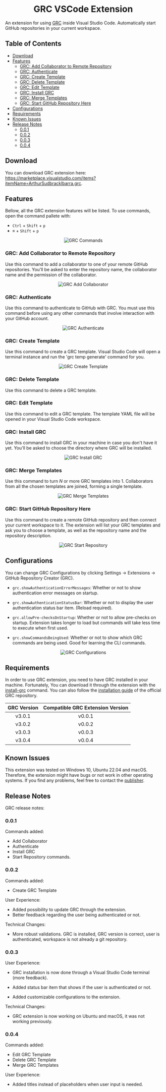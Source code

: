 <h1 align="center">GRC VSCode Extension</h1>

An extension for using [GRC](https://github.com/ArthurSudbrackIbarra/GitHub-Repo-Creator) inside Visual Studio Code. Automatically start GitHub repositories in your current workspace.
<br/>

## Table of Contents

- [Download](#download)
- [Features](#features)
  - [GRC: Add Collaborator to Remote Repository](#grc-add-collaborator-to-remote-repository)
  - [GRC: Authenticate](#grc-authenticate)
  - [GRC: Create Template](#grc-create-template)
  - [GRC: Delete Template](#grc-delete-template)
  - [GRC: Edit Template](#grc-edit-template)
  - [GRC: Install GRC](#grc-install-grc)
  - [GRC: Merge Templates](#grc-merge-templates)
  - [GRC: Start GitHub Repository Here](#grc-start-github-repository-here)
- [Configurations](#configurations)
- [Requirements](#requirements)
- [Known Issues](#known-issues)
- [Release Notes](#release-notes)
  - [0.0.1](#001)
  - [0.0.2](#002)
  - [0.0.3](#003)
  - [0.0.4](#004)

## Download

You can download GRC extension here: https://marketplace.visualstudio.com/items?itemName=ArthurSudbrackIbarra.grc.

## Features

Bellow, all the GRC extension features will be listed. To use commands, open the command pallete with:

- `Ctrl` + `Shift` + `p`
- `⌘` + `Shift` + `p`

<p align="center">
    <img src="assets/readme-images/grc-commands.png" alt="GRC Commands">
</p>

### GRC: Add Collaborator to Remote Repository

Use this command to add a collaborator to one of your remote GitHub repositories. You'll be asked to enter the repository name, the collaborator name and the permission of the collaborator.

<p align="center">
    <img src="assets/readme-images/grc-add-collaborator.png" alt="GRC Add Collaborator">
</p>

### GRC: Authenticate

Use this command to authenticate to GitHub with GRC. You must use this command before using any other commands that involve interaction with your GitHub account.

<p align="center">
    <img src="assets/readme-images/grc-authenticate.png" alt="GRC Authenticate">
</p>

### GRC: Create Template

Use this command to create a GRC template. Visual Studio Code will open a terminal instance and run the 'grc temp generate' command for you.

<p align="center">
    <img src="assets/readme-images/grc-create-template.png" alt="GRC Create Template">
</p>

### GRC: Delete Template

Use this command to delete a GRC template.

### GRC: Edit Template

Use this command to edit a GRC template. The template YAML file will be opened in your Visual Studio Code workspace.

### GRC: Install GRC

Use this command to install GRC in your machine in case you don't have it yet. You'll be asked to choose the directory where GRC will be installed.

<p align="center">
    <img src="assets/readme-images/grc-install-grc.png" alt="GRC Install GRC">
</p>

### GRC: Merge Templates

Use this command to turn _N_ or more GRC templates into 1. Collaborators from all the chosen templates are joined, forming a single template.

<p align="center">
    <img src="assets/readme-images/grc-merge-templates.png" alt="GRC Merge Templates">
</p>

### GRC: Start GitHub Repository Here

Use this command to create a remote GitHub repository and then connect your current workspace to it. The extension will list your GRC templates and ask you to choose a template, as well as the repository name and the repository description.

<p align="center">
    <img src="assets/readme-images/grc-start-repository.png" alt="GRC Start Repository">
</p>

## Configurations

You can change GRC Configurations by clicking Settings -> Extensions -> GitHub Repository Creator (GRC).

- `grc.showAuthenticationErrorMessages`: Whether or not to show authentication error messages on startup.

- `grc.showAuthenticationStatusBar`: Whether or not to display the user authentication status bar item. (Reload required).

- `grc.allowPre-checksOnStartup`: Whether or not to allow pre-checks on startup. Extension takes longer to load but commands will take less time to execute when first used.

- `grc.showCommandsBeingUsed`: Whether or not to show which GRC commands are being used. Good for learning the CLI commands.

<p align="center">
    <img src="assets/readme-images/grc-configurations.png" alt="GRC Configurations">
</p>

## Requirements

In order to use GRC extension, you need to have GRC installed in your machine. Fortunately, You can download it through the extension with the [install-grc](#grc-install-grc) command. You can also follow the [installation guide](https://github.com/ArthurSudbrackIbarra/GitHub-Repo-Creator#installation-windows) of the official GRC repository.

| GRC Version | Compatible GRC Extension Version |
| :---------: | :------------------------------: |
|   v3.0.1    |              v0.0.1              |
|   v3.0.2    |              v0.0.2              |
|   v3.0.3    |              v0.0.3              |
|   v3.0.4    |              v0.0.4              |

## Known Issues

This extension was tested on Windows 10, Ubuntu 22.04 and macOS. Therefore, the extension might have bugs or not work in other operating systems. If you find any problems, feel free to contact the [publisher](mailto:arthur.ibarra@edu.pucrs.br).

## Release Notes

GRC release notes:

### 0.0.1

Commands added:

- Add Collaborator
- Authenticate
- Install GRC
- Start Repository commands.

### 0.0.2

Commands added:

- Create GRC Template

User Experience:

- Added possibility to update GRC through the extension.
- Better feedback regarding the user being authenticated or not.

Technical Changes:

- More robust validations. GRC is installed, GRC version is correct, user is authenticated, workspace is not already a git repository.

### 0.0.3

User Experience:

- GRC installation is now done through a Visual Studio Code terminal (more feedback).

- Added status bar item that shows if the user is authenticated or not.

- Added customizable configurations to the extension.

Technical Changes:

- GRC extension is now working on Ubuntu and macOS, it was not working previously.

### 0.0.4

Commands added:

- Edit GRC Template
- Delete GRC Template
- Merge GRC Templates

User Experience:

- Added titles instead of placeholders when user input is needed.
